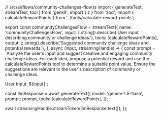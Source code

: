 // src/ai/flows/community-challenges-flow.ts
import { generateText, streamText, tool } from 'genkit';
import { z } from 'zod';
import { calculateRewardPoints } from '../tools/calculate-reward-points';

export const communityChallengesFlow = streamText({
  name: 'communityChallengesFlow',
  input: z.string().describe('User input describing community or challenge ideas.'),
  tools: [calculateRewardPoints],
  output: z.string().describe('Suggested community challenge ideas and potential rewards.'),
}, async (input, streamingHandle) => {
  const prompt = `Analyze the user's input and suggest creative and engaging community challenge ideas. For each idea, propose a potential reward and use the calculateRewardPoints tool to determine a suitable point value. Ensure the suggestions are relevant to the user's description of community or challenge ideas.

User Input: ${input}`;

  const llmResponse = await generateText({
    model: 'gemini-1.5-flash',
    prompt: prompt,
    tools: [calculateRewardPoints],
  });

  await streamingHandle.streamToken(llmResponse.text());
});